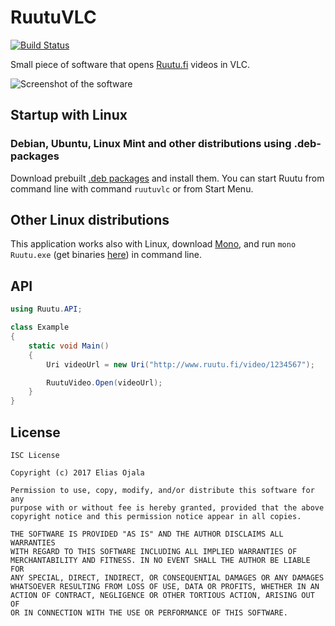 # RuutuVLC

[![Build Status](https://travis-ci.org/theel0ja/Ruutu.svg?branch=master)](https://travis-ci.org/theel0ja/Ruutu)

Small piece of software that opens [Ruutu.fi](http://www.ruutu.fi/) videos in VLC.

![Screenshot of the software](Screenshot.gif)

## Startup with Linux
### Debian, Ubuntu, Linux Mint and other distributions using .deb-packages
Download prebuilt [.deb packages](https://github.com/theel0ja/Ruutu/releases) and install them. You can start Ruutu from command line with command `ruutuvlc` or from Start Menu.

## Other Linux distributions
This application works also with Linux, download [Mono](http://www.mono-project.com/), and run `mono Ruutu.exe` (get binaries [here](https://github.com/theel0ja/Ruutu/releases)) in command line.

## API
```csharp
using Ruutu.API;

class Example
{
	static void Main()
	{
		Uri videoUrl = new Uri("http://www.ruutu.fi/video/1234567");

		RuutuVideo.Open(videoUrl);
	}
}
```

## License

```
ISC License

Copyright (c) 2017 Elias Ojala

Permission to use, copy, modify, and/or distribute this software for any
purpose with or without fee is hereby granted, provided that the above
copyright notice and this permission notice appear in all copies.

THE SOFTWARE IS PROVIDED "AS IS" AND THE AUTHOR DISCLAIMS ALL WARRANTIES
WITH REGARD TO THIS SOFTWARE INCLUDING ALL IMPLIED WARRANTIES OF
MERCHANTABILITY AND FITNESS. IN NO EVENT SHALL THE AUTHOR BE LIABLE FOR
ANY SPECIAL, DIRECT, INDIRECT, OR CONSEQUENTIAL DAMAGES OR ANY DAMAGES
WHATSOEVER RESULTING FROM LOSS OF USE, DATA OR PROFITS, WHETHER IN AN
ACTION OF CONTRACT, NEGLIGENCE OR OTHER TORTIOUS ACTION, ARISING OUT OF
OR IN CONNECTION WITH THE USE OR PERFORMANCE OF THIS SOFTWARE.
```
